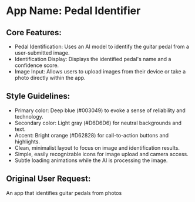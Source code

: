 # **App Name**: Pedal Identifier

## Core Features:

- Pedal Identification: Uses an AI model to identify the guitar pedal from a user-submitted image.
- Identification Display: Displays the identified pedal's name and a confidence score.
- Image Input: Allows users to upload images from their device or take a photo directly within the app.

## Style Guidelines:

- Primary color: Deep blue (#003049) to evoke a sense of reliability and technology.
- Secondary color: Light gray (#D6D6D6) for neutral backgrounds and text.
- Accent: Bright orange (#D62828) for call-to-action buttons and highlights.
- Clean, minimalist layout to focus on image and identification results.
- Simple, easily recognizable icons for image upload and camera access.
- Subtle loading animations while the AI is processing the image.

## Original User Request:
An app that identifies guitar pedals from photos
  